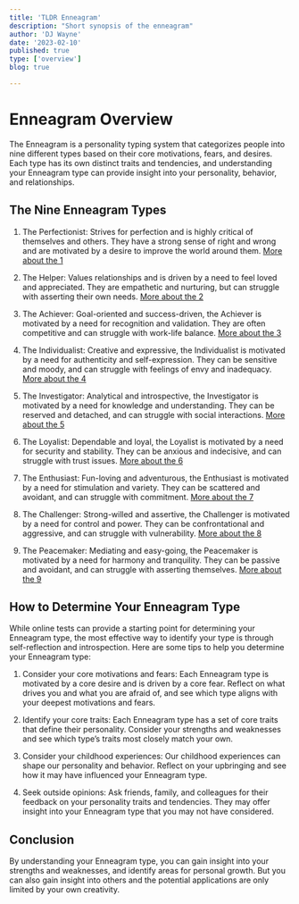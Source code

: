 ```yaml
---
title: 'TLDR Enneagram'
description: "Short synopsis of the enneagram"
author: 'DJ Wayne'
date: '2023-02-10'
published: true
type: ['overview']
blog: true

---
```


# Enneagram Overview

The Enneagram is a personality typing system that categorizes people into nine different types based on their core motivations, fears, and desires. Each type has its own distinct traits and tendencies, and understanding your Enneagram type can provide insight into your personality, behavior, and relationships.

## The Nine Enneagram Types

1. The Perfectionist: Strives for perfection and is highly critical of themselves and others. They have a strong sense of right and wrong and are motivated by a desire to improve the world around them. <a href="/blog/1" > More about the 1  </a>

2. The Helper: Values relationships and is driven by a need to feel loved and appreciated. They are empathetic and nurturing, but can struggle with asserting their own needs. <a href="/blog/2" > More about the 2  </a>

3. The Achiever: Goal-oriented and success-driven, the Achiever is motivated by a need for recognition and validation. They are often competitive and can struggle with work-life balance. <a href="/blog/3" > More about the 3  </a>

4. The Individualist: Creative and expressive, the Individualist is motivated by a need for authenticity and self-expression. They can be sensitive and moody, and can struggle with feelings of envy and inadequacy. <a href="/blog/4" > More about the 4  </a>

5. The Investigator: Analytical and introspective, the Investigator is motivated by a need for knowledge and understanding. They can be reserved and detached, and can struggle with social interactions. <a href="/blog/5" > More about the 5  </a>

6. The Loyalist: Dependable and loyal, the Loyalist is motivated by a need for security and stability. They can be anxious and indecisive, and can struggle with trust issues. <a href="/blog/6" > More about the 6  </a>

7. The Enthusiast: Fun-loving and adventurous, the Enthusiast is motivated by a need for stimulation and variety. They can be scattered and avoidant, and can struggle with commitment. <a href="/blog/7" > More about the 7  </a>

8. The Challenger: Strong-willed and assertive, the Challenger is motivated by a need for control and power. They can be confrontational and aggressive, and can struggle with vulnerability. <a href="/blog/8" > More about the 8  </a>

9. The Peacemaker: Mediating and easy-going, the Peacemaker is motivated by a need for harmony and tranquility. They can be passive and avoidant, and can struggle with asserting themselves. <a href="/blog/9" > More about the 9  </a>

## How to Determine Your Enneagram Type

While online tests can provide a starting point for determining your Enneagram type, the most effective way to identify your type is through self-reflection and introspection. Here are some tips to help you determine your Enneagram type:

1. Consider your core motivations and fears: Each Enneagram type is motivated by a core desire and is driven by a core fear. Reflect on what drives you and what you are afraid of, and see which type aligns with your deepest motivations and fears.

2. Identify your core traits: Each Enneagram type has a set of core traits that define their personality. Consider your strengths and weaknesses and see which type’s traits most closely match your own.

3. Consider your childhood experiences: Our childhood experiences can shape our personality and behavior. Reflect on your upbringing and see how it may have influenced your Enneagram type.

4. Seek outside opinions: Ask friends, family, and colleagues for their feedback on your personality traits and tendencies. They may offer insight into your Enneagram type that you may not have considered.

## Conclusion

By understanding your Enneagram type, you can gain insight into your strengths and weaknesses, and identify areas for personal growth. But you can also gain insight into others and the potential applications are only limited by your own creativity.

